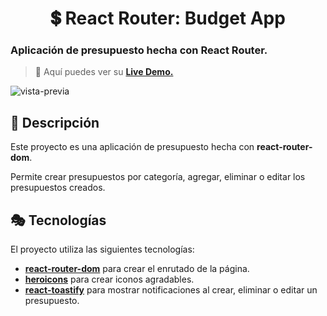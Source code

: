 <div align='center'>

# 💲 React Router: Budget App

</div>

### Aplicación de presupuesto hecha con React Router.

> 🧩 Aquí puedes ver su [**Live Demo.**]()

![vista-previa]()

## 🚀 Descripción

Este proyecto es una aplicación de presupuesto hecha con **react-router-dom**.

Permite crear presupuestos por categoría, agregar, eliminar o editar los presupuestos creados.

## 🎭 Tecnologías

El proyecto utiliza las siguientes tecnologías:

- [**react-router-dom**](https://reactrouter.com/en/main) para crear el enrutado de la página.
- [**heroicons**](https://heroicons.com/) para crear iconos agradables.
- [**react-toastify**](https://www.npmjs.com/package/react-toastify) para mostrar notificaciones al crear, eliminar o editar un presupuesto.
